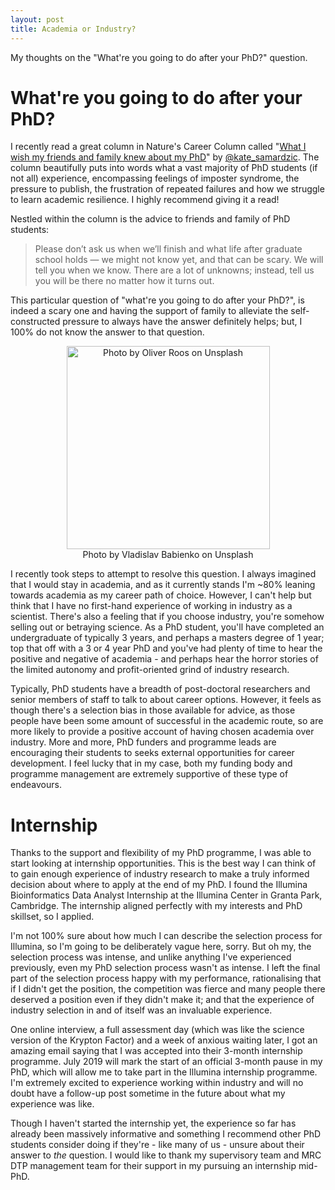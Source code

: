 ```yaml
---
layout: post
title: Academia or Industry?
---
```

My thoughts on the "What're you going to do after your PhD?" question. 

# What're you going to do after your PhD?

I recently read a great column in Nature's Career Column called "[What I wish my friends and family knew about my PhD](https://www.nature.com/articles/d41586-019-00948-7?fbclid=IwAR3eJ_LjO6QU-Xvns_RxrakknDhTMrXSYobimAJihjZ3z0c7GDYeHt4uQGE)" by [@kate_samardzic](https://twitter.com/kate_samardzic). The column beautifully puts into words what a vast majority of PhD students (if not all) experience, encompassing feelings of imposter syndrome, the pressure to publish, the frustration of repeated failures and how we struggle to learn academic resilience. I highly recommend giving it a read!

Nestled within the column is the advice to friends and family of PhD students:

> Please don’t ask us when we’ll finish and what life after graduate school holds — we might not know yet, and that can be scary. We will tell you when we know. There are a lot of unknowns; instead, tell us you will be there no matter how it turns out.

This particular question of "what're you going to do after your PhD?", is indeed a scary one and having the support of family to alleviate the self-constructed pressure to always have the answer definitely helps; but, I 100% do not know the answer to that question.

<p align="center">
<img width="325" alt="Photo by Oliver Roos on Unsplash" src="/images/vladislav-babienko-703701-unsplash.jpg">
<br>
Photo by Vladislav Babienko on Unsplash
</p>

I recently took steps to attempt to resolve this question. I always imagined that I would stay in academia, and as it currently stands I'm ~80% leaning towards academia as my career path of choice. However, I can't help but think that I have no first-hand experience of working in industry as a scientist. There's also a feeling that if you choose industry, you're somehow selling out or betraying science. As a PhD student, you'll have completed an undergraduate of typically 3 years, and perhaps a masters degree of 1 year; top that off with a 3 or 4 year PhD and you've had plenty of time to hear the positive and negative of academia - and perhaps hear the horror stories of the limited autonomy and profit-oriented grind of industry research.

Typically, PhD students have a breadth of post-doctoral researchers and senior members of staff to talk to about career options. However, it feels as though there's a selection bias in those available for advice, as those people have been some amount of successful in the academic route, so are more likely to provide a positive account of having chosen academia over industry. More and more, PhD funders and programme leads are encouraging their students to seeks external opportunities for career development. I feel lucky that in my case, both my funding body and programme management are extremely supportive of these type of endeavours. 

# Internship

Thanks to the support and flexibility of my PhD programme, I was able to start looking at internship opportunities. This is the best way I can think of to gain enough experience of industry research to make a truly informed decision about where to apply at the end of my PhD. I found the Illumina Bioinformatics Data Analyst Internship at the Illumina Center in Granta Park, Cambridge. The internship aligned perfectly with my interests and PhD skillset, so I applied. 

I'm not 100% sure about how much I can describe the selection process for Illumina, so I'm going to be deliberately vague here, sorry. But oh my, the selection process was intense, and unlike anything I've experienced previously, even my PhD selection process wasn't as intense. I left the final part of the selection process happy with my performance, rationalising that if I didn't get the position, the competition was fierce and many people there deserved a position even if they didn't make it; and that the experience of industry selection in and of itself was an invaluable experience. 

One online interview, a full assessment day (which was like the science version of the Krypton Factor) and a week of anxious waiting later, I got an amazing email saying that I was accepted into their 3-month internship programme. July 2019 will mark the start of an official 3-month pause in my PhD, which will allow me to take part in the Illumina internship programme. I'm extremely excited to experience working within industry and will no doubt have a follow-up post sometime in the future about what my experience was like. 

Though I haven't started the internship yet, the experience so far has already been massively informative and something I recommend other PhD students consider doing if they're - like many of us - unsure about their answer to _the_ question. I would like to thank my supervisory team and MRC DTP management team for their support in my pursuing an internship mid-PhD. 

